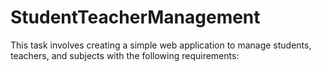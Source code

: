 # StudentTeacherManagement
This task involves creating a simple web application to manage students, teachers, and subjects with the following requirements:
